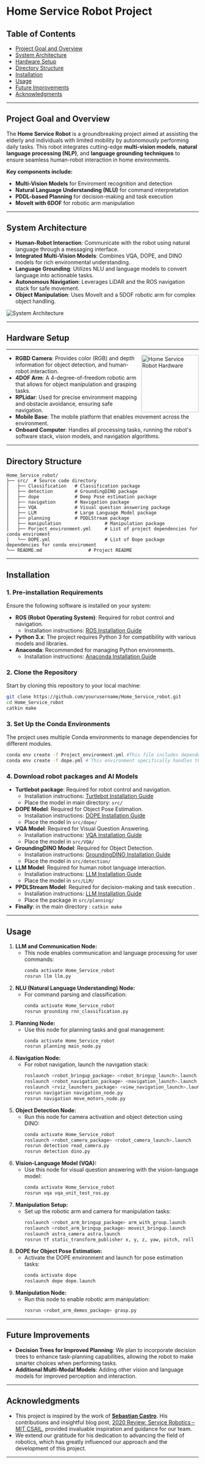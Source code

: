 # Home Service Robot Project

## Table of Contents
- [Project Goal and Overview](#Project-Overview)
- [System Architecture](#System-Architecture)
- [Hardware Setup](#Hardware-Setup)
- [Directory Structure](#Directory-Structure)
- [Installation](#Installation)
- [Usage](#Usage)
- [Future Improvements](#Future-Improvements)
- [Acknowledgments](#Acknowledgments)
---

## Project Goal and Overview

The **Home Service Robot** is a groundbreaking project aimed at assisting the elderly and individuals with limited mobility by autonomously performing daily tasks. This robot integrates cutting-edge **multi-vision models**, **natural language processing (NLP)**, and **language grounding techniques** to ensure seamless human-robot interaction in home environments.

**Key components include:**
- **Multi-Vision Models** for Enviroment recognition and detection
- **Natural Language Understanding (NLU)** for command interpretation
- **PDDL-based Planning** for decision-making and task execution
- **MoveIt with 6DOF** for robotic arm manipulation


---

## System Architecture

- **Human-Robot Interaction**: Communicate with the robot using natural language through a messaging interface.
- **Integrated Multi-Vision Models**: Combines VQA, DOPE, and DINO models for rich environmental understanding.
- **Language Grounding**: Utilizes NLU and language models to convert language into actionable tasks.
- **Autonomous Navigation**: Leverages LiDAR and the ROS navigation stack for safe movement.
- **Object Manipulation**: Uses MoveIt and a 5DOF robotic arm for complex object handling.

![System Architecture](./System-arch.png)

---

## Hardware Setup

---

<p align="left">
  <img src="./robot.png" alt="Home Service Robot Hardware" width="150" align="right"/>
</p>


- **RGBD Camera**: Provides color (RGB) and depth information for object detection, and human-robot interaction.
- **4DOF Arm**: A 4-degree-of-freedom robotic arm that allows for object manipulation and grasping tasks.            
- **RPLidar**: Used for precise environment mapping and obstacle avoidance, ensuring safe navigation.
- **Mobile Base**: The mobile platform that enables movement across the environment.
- **Onboard Computer**: Handles all processing tasks, running the robot's software stack, vision models, and navigation algorithms.  

---

## Directory Structure
```
Home_Service_robot/
├── src/  # Source code directory
│   ├── Classification   # Classification package
│   ├── detection        # GroundingDINO package
│   ├── dope             # Deep Pose estimation package
│   ├── navigation       # Navigation package
│   ├── VQA              # Visual question answering package
│   ├── LLM              # Large Language Model package
│   ├── planning         # PDDLStream package
│   ├── manipulation                # Manipulation package
│   ├── Porject_environment.yml     # List of project dependencies for conda enviroment
│   └── DOPE.yml                    # List of Dope package dependencies for conda enviroment                 
└── README.md                 # Project README
```
---
## Installation

### 1. Pre-installation Requirements

Ensure the following software is installed on your system:
- **ROS (Robot Operating System)**: Required for robot control and navigation.
  - Installation instructions: [ROS Installation Guide](http://wiki.ros.org/ROS/Installation)
- **Python 3.x**: The project requires Python 3 for compatibility with various models and libraries.
- **Anaconda**: Recommended for managing Python environments.
  - Installation instructions: [Anaconda Installation Guide](https://docs.anaconda.com/anaconda/install/)

### 2. Clone the Repository

Start by cloning this repository to your local machine:
```bash
git clone https://github.com/yourusername/Home_Service_robot.git
cd Home_Service_robot
catkin make 
```

### 3. Set Up the Conda Environments

The project uses multiple Conda environments to manage dependencies for different modules.
```bash
conda env create -f Project_environment.yml #This file includes dependencies for NLP, navigation, and general utilities.
conda env create -f dope.yml # This environment specifically handles the DOPE (Deep Object Pose Estimation) model dependencies.
```

### 4.  Download robot packages and AI Models

- **Turtlebot package**: Required for robot control and navigation.
  - Installation instructions: [Turtlebot Installation Guide](https://github.com/turtlebot)
  - Place the model in main directory: ``` src/ ```
- **DOPE Model**: Required for Object Pose Estimation.
  - Installation instructions: [DOPE Installation Guide](https://github.com/NVlabs/Deep_Object_Pose)
  - Place the model in ``` src/dope/ ```
- **VQA Model**: Required for Visual Question Answering.
  - Installation instructions: [VQA Installation Guide](https://github.com/dandelin/ViLT)
  - Place the model in ``` src/VQA/ ```
- **GroundingDINO Model**: Required for Object Detection.
  - Installation instructions: [GroundingDINO Installation Guide](https://github.com/IDEA-Research/GroundingDINO)
  - Place the model in ``` src/detection/ ```
- **LLM Model**: Required for human robot language interaction.
  - Installation instructions: [LLM Installation Guide](https://github.com/tincans-ai/gazelle)
  - Place the model in ``` src/LLM/ ```
- **PPDLStream Model**: Required for decision-making and task execution .
  - Installation instructions: [LLM Installation Guide](https://github.com/caelan/pddlstream)
  - Place the package in ``` src/planning/ ```
-  **Finally**: in the main directory : ```catkin make ```

---

## Usage

1. **LLM and Communication Node:**
   - This node enables communication and language processing for user commands:
     ```bash
     conda activate Home_Service_robot
     rosrun llm llm.py
     ```
2. **NLU (Natural Language Understanding) Node:**
   - For command parsing and classification:
     ```bash
     conda activate Home_Service_robot
     rosrun grounding rnn_classification.py
     ```
3. **Planning Node:**
   - Use this node for planning tasks and goal management:
     ```bash
     conda activate Home_Service_robot
     rosrun planning main_node.py
     ```
4. **Navigation Node:**
   - For robot navigation, launch the navigation stack:
     ```bash
     roslaunch <robot_bringup_package> <robot_bringup_launch>.launch
     roslaunch <robot_navigation_package> <navigation_launch>.launch map_file:=<path_to_map>
     roslaunch <rviz_launchers_package> <view_navigation_launch>.launch
     rosrun navigation navigation_node.py
     rosrun navigation move_motors_node.py
     ```
5. **Object Detection Node:**
   - Run this node for camera activation and object detection using DINO:
     ```bash
     conda activate Home_Service_robot
     roslaunch <robot_camera_package> <robot_camera_launch>.launch
     rosrun detection read_camera.py
     rosrun detection dino.py
     ```
6. **Vision-Language Model (VQA):**
   - Use this node for visual question answering with the vision-language model:
     ```bash
     conda activate Home_Service_robot
     rosrun vqa vqa_unit_test_ros.py
     ```
7. **Manipulation Setup:**
   - Set up the robotic arm and camera for manipulation tasks:
     ```bash
     roslaunch <robot_arm_bringup_package> arm_with_group.launch
     roslaunch <robot_arm_bringup_package> moveit_bringup.launch
     roslaunch astra_camera astra.launch
     rosrun tf static_transform_publisher x, y, z, yaw, pitch, roll  camera_topic camera_topic_frame period_hz
     ```
8. **DOPE for Object Pose Estimation:**
   - Activate the DOPE environment and launch for pose estimation tasks:
     ```bash
     conda activate dope
     roslaunch dope dope.launch
     ```
9. **Manipulation Node:**
   - Run this node to enable robotic arm manipulation:
     ```bash
     rosrun <robot_arm_demos_package> grasp.py
     ```

---

## Future Improvements

 - **Decision Trees for Improved Planning**: We plan to incorporate decision trees to enhance task-planning capabilities, allowing the       robot to make smarter choices when performing tasks.
 - **Additional Multi-Modal Models**: Adding other vision and language models for improved perception and interaction.

---

## Acknowledgments


  - This project is inspired by the work of [**Sebastian Castro**](https://github.com/sea-bass). His contributions and insightful blog       post, [2020 Review: Service Robotics – MIT CSAIL](https://roboticseabass.com/2020/12/30/2020-review-service-robotics-mit-csail/),       provided invaluable inspiration and guidance for our team.
  - We extend our gratitude for his dedication to advancing the field of robotics, which has greatly influenced our approach and the         development of this project.

---
    
    
